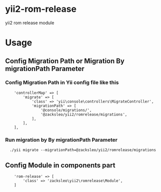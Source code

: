# yii2-rom-release
yii2 rom release module

# Usage

## Config Migration Path or Migration By migrationPath Parameter

### Config Migration Path  in Yii config file like this

```
    'controllerMap' => [
        'migrate' => [
            'class' => 'yii\console\controllers\MigrateController',
            'migrationPath' => [
                '@console/migrations/',
                '@zacksleo/yii2/romrelease/migrations',
            ],
        ],
    ],

```

### Run migration by By migrationPath Parameter

```
  ./yii migrate --migrationPath=@zacksleo/yii2/romrelease/migrations

```

## Config Module in components part

```
    'rom-release' => [
        'class' => 'zacksleo\yii2\romrelease\Module',
    ]

```


